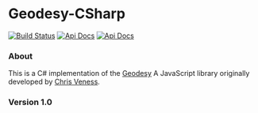 # Geodesy-CSharp

[![Build Status](https://travis-ci.com/jwmxyz/Geodesy-CSharp.svg?token=yE1jQHJ1CjkJeVSaVSDa&branch=master)](https://travis-ci.com/jwmxyz/Geodesy-CSharp) [![Api Docs](https://img.shields.io/badge/Documentation-API-informational)](https://coords.jwm.xyz/swagger/index.html) [![Api Docs](https://img.shields.io/badge/Documentation-Original-informational)](https://www.movable-type.co.uk/scripts/geodesy/docs/)

### About

This is a C# implementation of the [Geodesy](https://github.com/chrisveness/geodesy) A JavaScript library originally developed by [Chris Veness](https://github.com/chrisveness).

### Version 1.0



